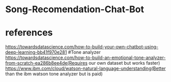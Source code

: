 # Song-Recomendation-Chat-Bot
# references 
 https://towardsdatascience.com/how-to-build-your-own-chatbot-using-deep-learning-bb41f970e281
 #Tone analyzer
 https://towardsdatascience.com/how-to-build-an-emotional-tone-analyzer-from-scratch-ea286b8ee4de(Requires our own dataset but works faster)
 https://www.ibm.com/cloud/watson-natural-language-understanding(Better than the ibm watson tone analyzer but is paid)
 
 
